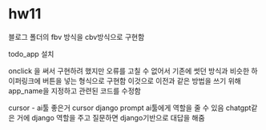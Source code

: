 # hw11
블로그 폴더의 fbv 방식을 cbv방식으로 구현함

todo_app 설치

onclick 을 써서 구현하려 했지만 오류를 고칠 수 없어서 기존에 썻던 방식과 비슷한 하이퍼링크에 버튼을 넣는 형식으로 구현함
이것으로 이전과 같은 방법을 쓰기 위해 app_name을 지정하고 관련된 코드를 수정함

cursor - ai툴 좋은거
cursor django prompt
ai툴에게 역할을 줄 수 있음
chatgpt같은 거에 django 역할을 주고 질문하면 django기반으로 대답을 해줌
